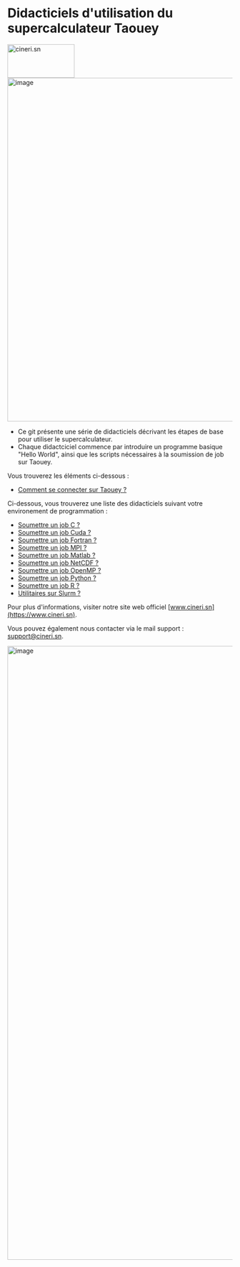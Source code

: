 # Didacticiels d'utilisation du supercalculateur Taouey
<img src="https://github.com/DiopBabacarEdu/TaoueY-HPC/assets/20286290/e589fd32-b4a3-4237-bf1d-6a8c78934325" alt="cineri.sn" width="150" height="75">
<img width="770" alt="image" src="https://github.com/DiopBabacarEdu/TaoueY-HPC/assets/20286290/b3bb98b4-047f-472c-ae61-d77733b97df9">

* Ce git présente une série de didacticiels décrivant les étapes de base pour utiliser le supercalculateur.
* Chaque didactciciel commence par introduire un programme basique "Hello World", ainsi que les scripts nécessaires à la soumission de job sur Taouey.

Vous trouverez les éléments ci-dessous :
* [Comment se connecter sur Taouey ?](https://github.com/DiopBabacarEdu/TaoueY-HPC/tree/main/Comment%20se%20connecter%3F)

Ci-dessous, vous trouverez une liste des didacticiels suivant votre environement de programmation :
* [Soumettre un job C ?](https://github.com/DiopBabacarEdu/TaoueY-HPC/tree/main/C-C%2B%2B)
* [Soumettre un job Cuda ?](https://github.com/DiopBabacarEdu/TaoueY-HPC/tree/main/Cuda)
*  [Soumettre un job Fortran ?](https://github.com/DiopBabacarEdu/TaoueY-HPC/tree/main/Fortran)
*  [Soumettre un job MPI ?](https://github.com/DiopBabacarEdu/TaoueY-HPC/tree/main/MPI)
*  [Soumettre un job Matlab ?](https://github.com/DiopBabacarEdu/TaoueY-HPC/tree/main/Matlab)
*  [Soumettre un job NetCDF ?](https://github.com/DiopBabacarEdu/TaoueY-HPC/tree/main/NetCDF)
*  [Soumettre un job OpenMP ?](https://github.com/DiopBabacarEdu/TaoueY-HPC/tree/main/OPenMP)
*  [Soumettre un job Python ?](https://github.com/DiopBabacarEdu/TaoueY-HPC/tree/main/Python)
*  [Soumettre un job R ?](https://github.com/DiopBabacarEdu/TaoueY-HPC/tree/main/R)
*  [Utilitaires sur Slurm ?](https://github.com/DiopBabacarEdu/TaoueY-HPC/tree/main/SLURM)

Pour plus d'informations, visiter notre site web officiel [www.cineri.sn](https://www.cineri.sn).

Vous pouvez également nous contacter via le mail support : [support@cineri.sn](support@cineri.sn).

<img width="1375" alt="image" src="https://github.com/DiopBabacarEdu/TaoueY-HPC/assets/20286290/ef51e021-f54a-43b8-a454-3034e7c5a561">
